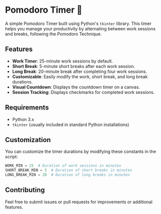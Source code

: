 # Pomodoro Timer 🍅

A simple Pomodoro Timer built using Python's `tkinter` library. This timer helps you manage your productivity by alternating between work sessions and breaks, following the Pomodoro Technique.

## Features
- **Work Timer**: 25-minute work sessions by default.
- **Short Break**: 5-minute short breaks after each work session.
- **Long Break**: 20-minute break after completing four work sessions.
- **Customizable**: Easily modify the work, short break, and long break durations.
- **Visual Countdown**: Displays the countdown timer on a canvas.
- **Session Tracking**: Displays checkmarks for completed work sessions.

## Requirements
- Python 3.x
- `tkinter` (usually included in standard Python installations)

## Customization
You can customize the timer durations by modifying these constants in the script:
```python
WORK_MIN = 25  # Duration of work sessions in minutes
SHORT_BREAK_MIN = 5  # Duration of short breaks in minutes
LONG_BREAK_MIN = 20  # Duration of long breaks in minutes
```

## Contributing
Feel free to submit issues or pull requests for improvements or additional features.
